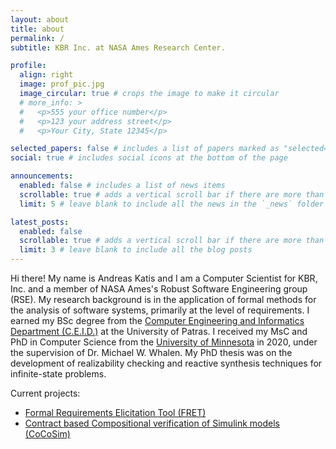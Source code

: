 ```yaml
---
layout: about
title: about
permalink: /
subtitle: KBR Inc. at NASA Ames Research Center.

profile:
  align: right
  image: prof_pic.jpg
  image_circular: true # crops the image to make it circular
  # more_info: >
  #   <p>555 your office number</p>
  #   <p>123 your address street</p>
  #   <p>Your City, State 12345</p>

selected_papers: false # includes a list of papers marked as "selected={true}"
social: true # includes social icons at the bottom of the page

announcements:
  enabled: false # includes a list of news items
  scrollable: true # adds a vertical scroll bar if there are more than 3 news items
  limit: 5 # leave blank to include all the news in the `_news` folder

latest_posts:
  enabled: false
  scrollable: true # adds a vertical scroll bar if there are more than 3 new posts items
  limit: 3 # leave blank to include all the blog posts
---
```


<!-- Write your biography here. Tell the world about yourself. Link to your favorite [subreddit](http://reddit.com). You can put a picture in, too. The code is already in, just name your picture `prof_pic.jpg` and put it in the `img/` folder.

Put your address / P.O. box / other info right below your picture. You can also disable any of these elements by editing `profile` property of the YAML header of your `_pages/about.md`. Edit `_bibliography/papers.bib` and Jekyll will render your [publications page](/al-folio/publications/) automatically.

Link to your social media connections, too. This theme is set up to use [Font Awesome icons](https://fontawesome.com/) and [Academicons](https://jpswalsh.github.io/academicons/), like the ones below. Add your Facebook, Twitter, LinkedIn, Google Scholar, or just disable all of them. -->


Hi there! My name is Andreas Katis and I am a Computer Scientist for KBR, Inc. and a member of NASA Ames's Robust Software Engineering group (RSE). My research background is in the application of formal methods for the analysis of software systems, primarily at the level of requirements. I earned my BSc degree from the [Computer Engineering and Informatics Department (C.E.I.D.)](https://www.ceid.upatras.gr/en) at the University of Patras. I received my MsC and PhD in Computer Science from the [University of Minnesota](https://cse.umn.edu/cs) in 2020, under the supervision of Dr. Michael W. Whalen. My PhD thesis was on the development of realizability checking and reactive synthesis techniques for infinite-state problems.

Current projects:

- [Formal Requirements Elicitation Tool (FRET)](https://github.com/NASA-SW-VnV/fret)
- [Contract based Compositional verification of Simulink models (CoCoSim)](https://github.com/NASA-SW-VnV/CoCoSim)